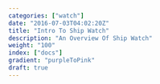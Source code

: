 ```yaml
---
categories: ["watch"]
date: "2016-07-03T04:02:20Z"
title: "Intro To Ship Watch"
description: "An Overview Of Ship Watch"
weight: "100"
index: ["docs"]
gradient: "purpleToPink"
draft: true
---
```


